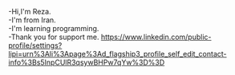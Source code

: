 -Hi,I'm Reza.  
-I'm from Iran.  
-I'm learning programming.   
-Thank you for support me.
https://www.linkedin.com/public-profile/settings?lipi=urn%3Ali%3Apage%3Ad_flagship3_profile_self_edit_contact-info%3Bs5InpCUlR3qsywBHPw7qYw%3D%3D

<!---
rssvazif/rssvazif is a ✨ special ✨ repository because its `README.md` (this file) appears on your GitHub profile.
You can click the Preview link to take a look at your changes.
--->
